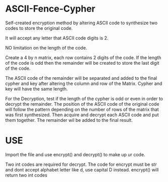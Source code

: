 # ASCII-Fence-Cypher
Self-created encryption method by altering ASCII code to synthesize two codes to store the original code.

It will accept any letter that ASCII code digits is 2.

NO limitation on the length of the code.

Create a 4 by n matrix, each row contains 2 digits of the code.
If the length of the code is odd then the remainder will be created to store the last digit of the code.

The ASCII code of the remainder will be separated and added to the final cypher and key after altering the column and row of the Matrix.
Cypher and key will have the same length.

For the Decryption, test if the length of the cypher is odd or even in order to decrypt the remainder.
The position of the ASCII code of the original code will follow the pattern depending on the number of rows of the matrix that was first synthesized.
Then acquire and decrypt each ASCII code and put them together. The remainder wil be added to the final result.

# USE
Import the file and use encrypt() and decrypt() to make up ur code. 

Two int codes are required for decrypt.
The code for encrypt must be str and dont accept alphabet letter like d, use capital D instead.
encrypt() will return two int codes
